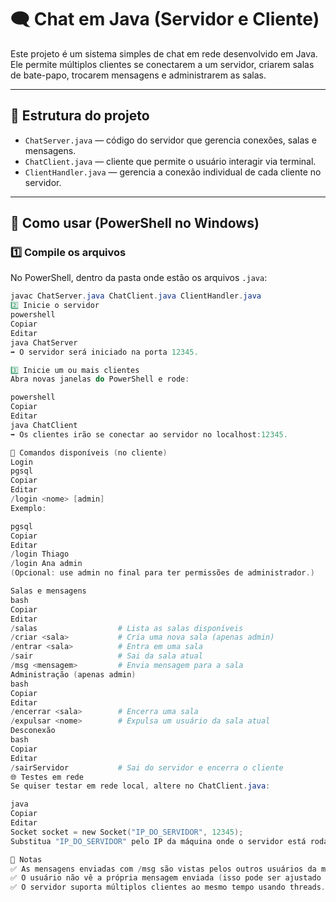 # 🗨️ Chat em Java (Servidor e Cliente)

Este projeto é um sistema simples de chat em rede desenvolvido em Java. Ele permite múltiplos clientes se conectarem a um servidor, criarem salas de bate-papo, trocarem mensagens e administrarem as salas.

---

## 📂 Estrutura do projeto

- `ChatServer.java` — código do servidor que gerencia conexões, salas e mensagens.
- `ChatClient.java` — cliente que permite o usuário interagir via terminal.
- `ClientHandler.java` — gerencia a conexão individual de cada cliente no servidor.

---

## 🚀 Como usar (PowerShell no Windows)

### 1️⃣ Compile os arquivos
No PowerShell, dentro da pasta onde estão os arquivos `.java`:
```powershell
javac ChatServer.java ChatClient.java ClientHandler.java
2️⃣ Inicie o servidor
powershell
Copiar
Editar
java ChatServer
➡ O servidor será iniciado na porta 12345.

3️⃣ Inicie um ou mais clientes
Abra novas janelas do PowerShell e rode:

powershell
Copiar
Editar
java ChatClient
➡ Os clientes irão se conectar ao servidor no localhost:12345.

📝 Comandos disponíveis (no cliente)
Login
pgsql
Copiar
Editar
/login <nome> [admin]
Exemplo:

pgsql
Copiar
Editar
/login Thiago
/login Ana admin
(Opcional: use admin no final para ter permissões de administrador.)

Salas e mensagens
bash
Copiar
Editar
/salas                  # Lista as salas disponíveis
/criar <sala>           # Cria uma nova sala (apenas admin)
/entrar <sala>          # Entra em uma sala
/sair                   # Sai da sala atual
/msg <mensagem>         # Envia mensagem para a sala
Administração (apenas admin)
bash
Copiar
Editar
/encerrar <sala>        # Encerra uma sala
/expulsar <nome>        # Expulsa um usuário da sala atual
Desconexão
bash
Copiar
Editar
/sairServidor           # Sai do servidor e encerra o cliente
🌐 Testes em rede
Se quiser testar em rede local, altere no ChatClient.java:

java
Copiar
Editar
Socket socket = new Socket("IP_DO_SERVIDOR", 12345);
Substitua "IP_DO_SERVIDOR" pelo IP da máquina onde o servidor está rodando.

📌 Notas
✅ As mensagens enviadas com /msg são vistas pelos outros usuários da mesma sala.
✅ O usuário não vê a própria mensagem enviada (isso pode ser ajustado no código se quiser).
✅ O servidor suporta múltiplos clientes ao mesmo tempo usando threads.

